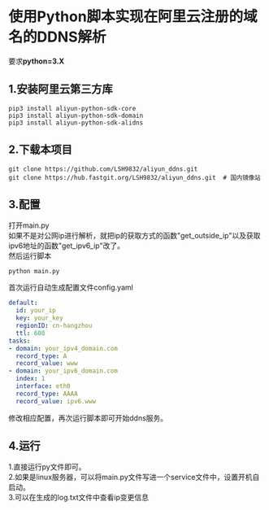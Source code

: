 # 使用Python脚本实现在阿里云注册的域名的DDNS解析
要求**python=3.X**
## 1.安装阿里云第三方库
```
pip3 install aliyun-python-sdk-core
pip3 install aliyun-python-sdk-domain
pip3 install aliyun-python-sdk-alidns
```

## 2.下载本项目
```
git clone https://github.com/LSH9832/aliyun_ddns.git
git clone https://hub.fastgit.org/LSH9832/aliyun_ddns.git  # 国内镜像站
```

## 3.配置
打开main.py<br>
如果不是对公网ip进行解析，就把ip的获取方式的函数"get_outside_ip"以及获取ipv6地址的函数"get_ipv6_ip"改了。<br>
然后运行脚本
```
python main.py
```
首次运行自动生成配置文件config.yaml
```yaml
default:
  id: your_ip
  key: your_key
  regionID: cn-hangzhou
  ttl: 600
tasks:
- domain: your_ipv4_domain.com
  record_type: A
  record_value: www
- domain: your_ipv6_domain.com
  index: 1
  interface: eth0
  record_type: AAAA
  record_value: ipv6.www
```
修改相应配置，再次运行脚本即可开始ddns服务。

## 4.运行
1.直接运行py文件即可。<br>
2.如果是linux服务器，可以将main.py文件写进一个service文件中，设置开机自启动。<br>
3.可以在生成的log.txt文件中查看ip变更信息
